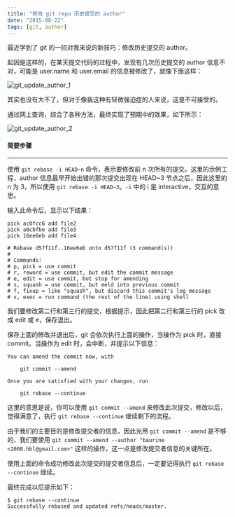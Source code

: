 ```yaml
---
title: "修改 git repo 历史提交的 author"
date: "2015-08-22"
tags: [git, author]
---
```


最近学到了 git 的一招对我来说的新技巧：修改历史提交的 author。

起因是这样的，在某天提交代码的过程中，发现有几次历史提交的 author 信息不对，可能是 user.name 和 user.email 的信息被修改了，就像下面这样：

![git_update_author_1]({{site.img_url}}/git_update_author_1.png)

其实也没有大不了，但对于像我这种有轻微强迫症的人来说，这是不可接受的。

通过网上查询，综合了各种方法，最终实现了预期中的效果，如下所示：

![git_update_author_2]({{site.img_url}}/git_update_author_2.png)

#### 简要步骤
------------------

使用 `git rebase -i HEAD~n` 命令，表示要修改前 n 次所有的提交。这里的示例工程，author 信息最早开始出错的那次提交出现在 HEAD~3 节点之后，因此这里的 n 为 3，所以使用 `git rebase -i HEAD~3`。`-i` 中的 i 是 interactive，交互的意思。

输入此命令后，显示以下结果：


```
pick ac0fcc6 add file2
pick a0cbfbe add file3
pick 16ee6eb add file4

# Rebase d57f11f..16ee6eb onto d57f11f (3 command(s))
#
# Commands:
# p, pick = use commit
# r, reword = use commit, but edit the commit message
# e, edit = use commit, but stop for amending
# s, squash = use commit, but meld into previous commit
# f, fixup = like "squash", but discard this commit's log message
# x, exec = run command (the rest of the line) using shell
```

我们要修改第二行和第三行的提交，根据提示，因此把第二行和第三行的 pick 改成 edit 或 e，保存退出。

保存上面的修改并退出后，git 会依次执行上面的操作，当操作为 pick 时，直接 commit。当操作为 edit 时，会中断，并提示以下信息：


```
You can amend the commit now, with

    git commit --amend 

Once you are satisfied with your changes, run

    git rebase --continue
```

这里的意思是说，你可以使用 `git commit --amend` 来修改此次提交，修改以后，觉得满意了，执行 `git rebase --continue` 继续剩下的流程。

由于我们的主要目的是修改提交者的信息，因此光用 `git commit --amend` 是不够的，我们要使用 `git commit --amend --author "baurine <2008.hbl@gmail.com>"` 这样的操作，这一点是修改提交者信息的关键所在。

使用上面的命令成功修改此次提交的提交者信息后，一定要记得执行 `git rebase --continue` 继续。

最终完成以后提示如下：


```
$ git rebase --continue
Successfully rebased and updated refs/heads/master.
```
